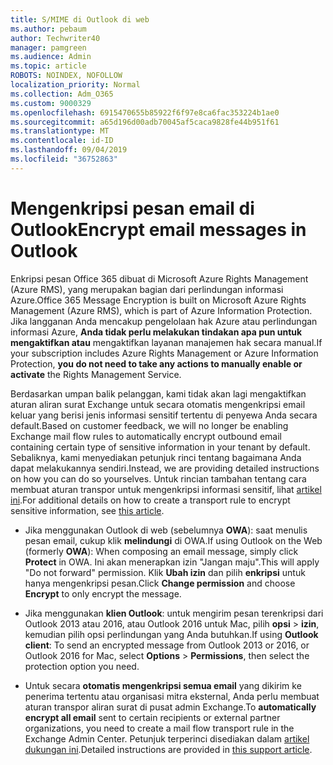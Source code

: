 ```yaml
---
title: S/MIME di Outlook di web
ms.author: pebaum
author: Techwriter40
manager: pamgreen
ms.audience: Admin
ms.topic: article
ROBOTS: NOINDEX, NOFOLLOW
localization_priority: Normal
ms.collection: Adm_O365
ms.custom: 9000329
ms.openlocfilehash: 6915470655b85922f6f97e8ca6fac353224b1ae0
ms.sourcegitcommit: a65d196d00adb70045af5caca9828fe44b951f61
ms.translationtype: MT
ms.contentlocale: id-ID
ms.lasthandoff: 09/04/2019
ms.locfileid: "36752863"
---
```

# <a name="encrypt-email-messages-in-outlook"></a><span data-ttu-id="6ee70-102">Mengenkripsi pesan email di Outlook</span><span class="sxs-lookup"><span data-stu-id="6ee70-102">Encrypt email messages in Outlook</span></span>

<span data-ttu-id="6ee70-103">Enkripsi pesan Office 365 dibuat di Microsoft Azure Rights Management (Azure RMS), yang merupakan bagian dari perlindungan informasi Azure.</span><span class="sxs-lookup"><span data-stu-id="6ee70-103">Office 365 Message Encryption is built on Microsoft Azure Rights Management (Azure RMS), which is part of Azure Information Protection.</span></span> <span data-ttu-id="6ee70-104">Jika langganan Anda mencakup pengelolaan hak Azure atau perlindungan informasi Azure, **Anda tidak perlu melakukan tindakan apa pun untuk mengaktifkan atau** mengaktifkan layanan manajemen hak secara manual.</span><span class="sxs-lookup"><span data-stu-id="6ee70-104">If your subscription includes Azure Rights Management or Azure Information Protection, **you do not need to take any actions to manually enable or activate** the Rights Management Service.</span></span>

<span data-ttu-id="6ee70-105">Berdasarkan umpan balik pelanggan, kami tidak akan lagi mengaktifkan aturan aliran surat Exchange untuk secara otomatis mengenkripsi email keluar yang berisi jenis informasi sensitif tertentu di penyewa Anda secara default.</span><span class="sxs-lookup"><span data-stu-id="6ee70-105">Based on customer feedback, we will no longer be enabling Exchange mail flow rules to automatically encrypt outbound email containing certain type of sensitive information in your tenant by default.</span></span> <span data-ttu-id="6ee70-106">Sebaliknya, kami menyediakan petunjuk rinci tentang bagaimana Anda dapat melakukannya sendiri.</span><span class="sxs-lookup"><span data-stu-id="6ee70-106">Instead, we are providing detailed instructions on how you can do so yourselves.</span></span> <span data-ttu-id="6ee70-107">Untuk rincian tambahan tentang cara membuat aturan transpor untuk mengenkripsi informasi sensitif, lihat [artikel ini](https://aka.ms/OmeEtr).</span><span class="sxs-lookup"><span data-stu-id="6ee70-107">For additional details on how to create a transport rule to encrypt sensitive information, see [this article](https://aka.ms/OmeEtr).</span></span>

- <span data-ttu-id="6ee70-108">Jika menggunakan Outlook di web (sebelumnya **OWA**): saat menulis pesan email, cukup klik **melindungi** di OWA.</span><span class="sxs-lookup"><span data-stu-id="6ee70-108">If using Outlook on the Web (formerly **OWA**): When composing an email message, simply click **Protect** in OWA.</span></span> <span data-ttu-id="6ee70-109">Ini akan menerapkan izin "Jangan maju".</span><span class="sxs-lookup"><span data-stu-id="6ee70-109">This will apply "Do not forward" permission.</span></span> <span data-ttu-id="6ee70-110">Klik **Ubah izin** dan pilih **enkripsi** untuk hanya mengenkripsi pesan.</span><span class="sxs-lookup"><span data-stu-id="6ee70-110">Click **Change permission** and choose **Encrypt** to only encrypt the message.</span></span>

- <span data-ttu-id="6ee70-111">Jika menggunakan **klien Outlook**: untuk mengirim pesan terenkripsi dari Outlook 2013 atau 2016, atau Outlook 2016 untuk Mac, pilih **opsi** > **izin**, kemudian pilih opsi perlindungan yang Anda butuhkan.</span><span class="sxs-lookup"><span data-stu-id="6ee70-111">If using **Outlook client**: To send an encrypted message from Outlook 2013 or 2016, or Outlook 2016 for Mac, select **Options** > **Permissions**, then select the protection option you need.</span></span>

- <span data-ttu-id="6ee70-112">Untuk secara **otomatis mengenkripsi semua email** yang dikirim ke penerima tertentu atau organisasi mitra eksternal, Anda perlu membuat aturan transpor aliran surat di pusat admin Exchange.</span><span class="sxs-lookup"><span data-stu-id="6ee70-112">To **automatically encrypt all email** sent to certain recipients or external partner organizations, you need to create a mail flow transport rule in the Exchange Admin Center.</span></span> <span data-ttu-id="6ee70-113">Petunjuk terperinci disediakan dalam [artikel dukungan ini](https://docs.microsoft.com/office365/securitycompliance/define-mail-flow-rules-to-encrypt-email#create-a-mail-flow-rule-to-encrypt-email-messages-with-the-new-ome-capabilities).</span><span class="sxs-lookup"><span data-stu-id="6ee70-113">Detailed instructions are provided in [this support article](https://docs.microsoft.com/office365/securitycompliance/define-mail-flow-rules-to-encrypt-email#create-a-mail-flow-rule-to-encrypt-email-messages-with-the-new-ome-capabilities).</span></span>

